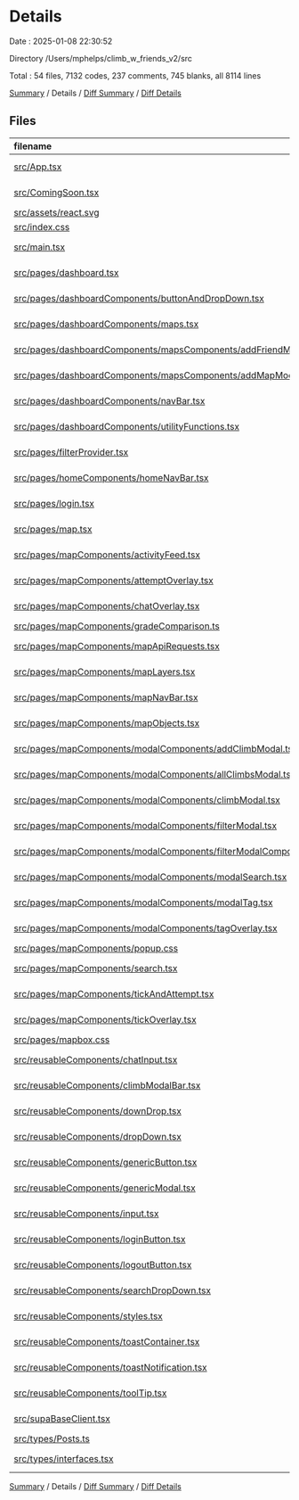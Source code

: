 # Details

Date : 2025-01-08 22:30:52

Directory /Users/mphelps/climb_w_friends_v2/src

Total : 54 files, 7132 codes, 237 comments, 745 blanks, all 8114 lines

[Summary](results.md) / Details / [Diff Summary](diff.md) / [Diff Details](diff-details.md)

## Files

| filename                                                                                                                                                                      | language       | code | comment | blank | total |
| :---------------------------------------------------------------------------------------------------------------------------------------------------------------------------- | :------------- | ---: | ------: | ----: | ----: |
| [src/App.tsx](/src/App.tsx)                                                                                                                                                   | TypeScript JSX |   11 |       0 |     2 |    13 |
| [src/ComingSoon.tsx](/src/ComingSoon.tsx)                                                                                                                                     | TypeScript JSX |    8 |       0 |     1 |     9 |
| [src/assets/react.svg](/src/assets/react.svg)                                                                                                                                 | XML            |    1 |       0 |     0 |     1 |
| [src/index.css](/src/index.css)                                                                                                                                               | CSS            |   35 |       4 |     5 |    44 |
| [src/main.tsx](/src/main.tsx)                                                                                                                                                 | TypeScript JSX |   29 |       2 |     3 |    34 |
| [src/pages/dashboard.tsx](/src/pages/dashboard.tsx)                                                                                                                           | TypeScript JSX |   28 |       0 |     5 |    33 |
| [src/pages/dashboardComponents/buttonAndDropDown.tsx](/src/pages/dashboardComponents/buttonAndDropDown.tsx)                                                                   | TypeScript JSX |   70 |       2 |     8 |    80 |
| [src/pages/dashboardComponents/maps.tsx](/src/pages/dashboardComponents/maps.tsx)                                                                                             | TypeScript JSX |  256 |       9 |    29 |   294 |
| [src/pages/dashboardComponents/mapsComponents/addFriendModal.tsx](/src/pages/dashboardComponents/mapsComponents/addFriendModal.tsx)                                           | TypeScript JSX |  180 |       2 |    11 |   193 |
| [src/pages/dashboardComponents/mapsComponents/addMapModal.tsx](/src/pages/dashboardComponents/mapsComponents/addMapModal.tsx)                                                 | TypeScript JSX |  113 |       1 |    10 |   124 |
| [src/pages/dashboardComponents/navBar.tsx](/src/pages/dashboardComponents/navBar.tsx)                                                                                         | TypeScript JSX |   90 |       0 |    13 |   103 |
| [src/pages/dashboardComponents/utilityFunctions.tsx](/src/pages/dashboardComponents/utilityFunctions.tsx)                                                                     | TypeScript JSX |  199 |      16 |    29 |   244 |
| [src/pages/filterProvider.tsx](/src/pages/filterProvider.tsx)                                                                                                                 | TypeScript JSX |   28 |       0 |     7 |    35 |
| [src/pages/homeComponents/homeNavBar.tsx](/src/pages/homeComponents/homeNavBar.tsx)                                                                                           | TypeScript JSX |   48 |       0 |     3 |    51 |
| [src/pages/login.tsx](/src/pages/login.tsx)                                                                                                                                   | TypeScript JSX |   32 |       1 |     5 |    38 |
| [src/pages/map.tsx](/src/pages/map.tsx)                                                                                                                                       | TypeScript JSX |  359 |      14 |    57 |   430 |
| [src/pages/mapComponents/activityFeed.tsx](/src/pages/mapComponents/activityFeed.tsx)                                                                                         | TypeScript JSX |   62 |       1 |     9 |    72 |
| [src/pages/mapComponents/attemptOverlay.tsx](/src/pages/mapComponents/attemptOverlay.tsx)                                                                                     | TypeScript JSX |  188 |       3 |    16 |   207 |
| [src/pages/mapComponents/chatOverlay.tsx](/src/pages/mapComponents/chatOverlay.tsx)                                                                                           | TypeScript JSX |  149 |       1 |    10 |   160 |
| [src/pages/mapComponents/gradeComparison.ts](/src/pages/mapComponents/gradeComparison.ts)                                                                                     | TypeScript     |  131 |      20 |    26 |   177 |
| [src/pages/mapComponents/mapApiRequests.tsx](/src/pages/mapComponents/mapApiRequests.tsx)                                                                                     | TypeScript JSX |  670 |      22 |    77 |   769 |
| [src/pages/mapComponents/mapLayers.tsx](/src/pages/mapComponents/mapLayers.tsx)                                                                                               | TypeScript JSX |  445 |      65 |    45 |   555 |
| [src/pages/mapComponents/mapNavBar.tsx](/src/pages/mapComponents/mapNavBar.tsx)                                                                                               | TypeScript JSX |   95 |       0 |     3 |    98 |
| [src/pages/mapComponents/mapObjects.tsx](/src/pages/mapComponents/mapObjects.tsx)                                                                                             | TypeScript JSX |  247 |       0 |     9 |   256 |
| [src/pages/mapComponents/modalComponents/addClimbModal.tsx](/src/pages/mapComponents/modalComponents/addClimbModal.tsx)                                                       | TypeScript JSX |  500 |      18 |    59 |   577 |
| [src/pages/mapComponents/modalComponents/allClimbsModal.tsx](/src/pages/mapComponents/modalComponents/allClimbsModal.tsx)                                                     | TypeScript JSX |   32 |       0 |     3 |    35 |
| [src/pages/mapComponents/modalComponents/climbModal.tsx](/src/pages/mapComponents/modalComponents/climbModal.tsx)                                                             | TypeScript JSX |  331 |       9 |    35 |   375 |
| [src/pages/mapComponents/modalComponents/filterModal.tsx](/src/pages/mapComponents/modalComponents/filterModal.tsx)                                                           | TypeScript JSX |  322 |      12 |    37 |   371 |
| [src/pages/mapComponents/modalComponents/filterModalComponents.tsx/GradeDropDowns.tsx](/src/pages/mapComponents/modalComponents/filterModalComponents.tsx/GradeDropDowns.tsx) | TypeScript JSX |  140 |       2 |     9 |   151 |
| [src/pages/mapComponents/modalComponents/modalSearch.tsx](/src/pages/mapComponents/modalComponents/modalSearch.tsx)                                                           | TypeScript JSX |   83 |       1 |    12 |    96 |
| [src/pages/mapComponents/modalComponents/modalTag.tsx](/src/pages/mapComponents/modalComponents/modalTag.tsx)                                                                 | TypeScript JSX |  152 |       4 |    15 |   171 |
| [src/pages/mapComponents/modalComponents/tagOverlay.tsx](/src/pages/mapComponents/modalComponents/tagOverlay.tsx)                                                             | TypeScript JSX |   16 |       0 |     2 |    18 |
| [src/pages/mapComponents/popup.css](/src/pages/mapComponents/popup.css)                                                                                                       | CSS            |   28 |       3 |     3 |    34 |
| [src/pages/mapComponents/search.tsx](/src/pages/mapComponents/search.tsx)                                                                                                     | TypeScript JSX |  175 |       5 |    12 |   192 |
| [src/pages/mapComponents/tickAndAttempt.tsx](/src/pages/mapComponents/tickAndAttempt.tsx)                                                                                     | TypeScript JSX |  157 |       4 |     9 |   170 |
| [src/pages/mapComponents/tickOverlay.tsx](/src/pages/mapComponents/tickOverlay.tsx)                                                                                           | TypeScript JSX |  186 |       2 |    17 |   205 |
| [src/pages/mapbox.css](/src/pages/mapbox.css)                                                                                                                                 | CSS            |   14 |       0 |     1 |    15 |
| [src/reusableComponents/chatInput.tsx](/src/reusableComponents/chatInput.tsx)                                                                                                 | TypeScript JSX |   33 |       0 |     4 |    37 |
| [src/reusableComponents/climbModalBar.tsx](/src/reusableComponents/climbModalBar.tsx)                                                                                         | TypeScript JSX |  334 |       6 |    21 |   361 |
| [src/reusableComponents/downDrop.tsx](/src/reusableComponents/downDrop.tsx)                                                                                                   | TypeScript JSX |   53 |       0 |     2 |    55 |
| [src/reusableComponents/dropDown.tsx](/src/reusableComponents/dropDown.tsx)                                                                                                   | TypeScript JSX |   93 |       0 |     9 |   102 |
| [src/reusableComponents/genericButton.tsx](/src/reusableComponents/genericButton.tsx)                                                                                         | TypeScript JSX |   30 |       0 |     1 |    31 |
| [src/reusableComponents/genericModal.tsx](/src/reusableComponents/genericModal.tsx)                                                                                           | TypeScript JSX |   48 |       2 |     5 |    55 |
| [src/reusableComponents/input.tsx](/src/reusableComponents/input.tsx)                                                                                                         | TypeScript JSX |   47 |       0 |     8 |    55 |
| [src/reusableComponents/loginButton.tsx](/src/reusableComponents/loginButton.tsx)                                                                                             | TypeScript JSX |   20 |       0 |     4 |    24 |
| [src/reusableComponents/logoutButton.tsx](/src/reusableComponents/logoutButton.tsx)                                                                                           | TypeScript JSX |   22 |       0 |     4 |    26 |
| [src/reusableComponents/searchDropDown.tsx](/src/reusableComponents/searchDropDown.tsx)                                                                                       | TypeScript JSX |   50 |       0 |     6 |    56 |
| [src/reusableComponents/styles.tsx](/src/reusableComponents/styles.tsx)                                                                                                       | TypeScript JSX |  388 |       0 |    26 |   414 |
| [src/reusableComponents/toastContainer.tsx](/src/reusableComponents/toastContainer.tsx)                                                                                       | TypeScript JSX |   53 |       0 |     8 |    61 |
| [src/reusableComponents/toastNotification.tsx](/src/reusableComponents/toastNotification.tsx)                                                                                 | TypeScript JSX |   98 |       3 |     9 |   110 |
| [src/reusableComponents/toolTip.tsx](/src/reusableComponents/toolTip.tsx)                                                                                                     | TypeScript JSX |   65 |       2 |     6 |    73 |
| [src/supaBaseClient.tsx](/src/supaBaseClient.tsx)                                                                                                                             | TypeScript JSX |   45 |       1 |    12 |    58 |
| [src/types/Posts.ts](/src/types/Posts.ts)                                                                                                                                     | TypeScript     |    5 |       0 |     1 |     6 |
| [src/types/interfaces.tsx](/src/types/interfaces.tsx)                                                                                                                         | TypeScript JSX |  138 |       0 |    22 |   160 |

[Summary](results.md) / Details / [Diff Summary](diff.md) / [Diff Details](diff-details.md)
